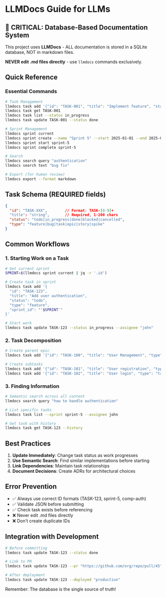 # LLMDocs Guide for LLMs

## 🚨 CRITICAL: Database-Based Documentation System

This project uses **LLMDocs** - ALL documentation is stored in a SQLite database, NOT in markdown files.

**NEVER edit .md files directly** - use `llmdocs` commands exclusively.

## Quick Reference

### Essential Commands

```bash
# Task Management
llmdocs task add '{"id": "TASK-001", "title": "Implement feature", "status": "todo", "type": "feature"}'
llmdocs task get TASK-001
llmdocs task list --status in_progress
llmdocs task update TASK-001 --status done

# Sprint Management
llmdocs sprint current
llmdocs sprint create --name "Sprint 5" --start 2025-01-01 --end 2025-01-14
llmdocs sprint start sprint-5
llmdocs sprint complete sprint-5

# Search
llmdocs search query "authentication"
llmdocs search text "bug fix"

# Export (for human review)
llmdocs export --format markdown
```

## Task Schema (REQUIRED fields)

```json
{
  "id": "TASK-XXX",        // Format: TASK-[0-9]+
  "title": "string",       // Required, 1-200 chars
  "status": "todo|in_progress|done|blocked|cancelled",
  "type": "feature|bug|task|epic|story|spike"
}
```

## Common Workflows

### 1. Starting Work on a Task

```bash
# Get current sprint
SPRINT=$(llmdocs sprint current | jq -r '.id')

# Create task in sprint
llmdocs task add '{
  "id": "TASK-123",
  "title": "Add user authentication",
  "status": "todo",
  "type": "feature",
  "sprint_id": "'$SPRINT'"
}'

# Start work
llmdocs task update TASK-123 --status in_progress --assignee "john"
```

### 2. Task Decomposition

```bash
# Create parent epic
llmdocs task add '{"id": "TASK-100", "title": "User Management", "type": "epic"}'

# Create subtasks
llmdocs task add '{"id": "TASK-101", "title": "User registration", "type": "task", "parent_id": "TASK-100"}'
llmdocs task add '{"id": "TASK-102", "title": "User login", "type": "task", "parent_id": "TASK-100"}'
```

### 3. Finding Information

```bash
# Semantic search across all content
llmdocs search query "how to handle authentication"

# List specific tasks
llmdocs task list --sprint sprint-5 --assignee john

# Get task with history
llmdocs task get TASK-123 --history
```

## Best Practices

1. **Update Immediately**: Change task status as work progresses
2. **Use Semantic Search**: Find similar implementations before starting
3. **Link Dependencies**: Maintain task relationships
4. **Document Decisions**: Create ADRs for architectural choices

## Error Prevention

- ✅ Always use correct ID formats (TASK-123, sprint-5, comp-auth)
- ✅ Validate JSON before submitting
- ✅ Check task exists before referencing
- ❌ Never edit .md files directly
- ❌ Don't create duplicate IDs

## Integration with Development

```bash
# Before committing
llmdocs task update TASK-123 --status done

# Link to PR
llmdocs task update TASK-123 --pr "https://github.com/org/repo/pull/45"

# After deployment
llmdocs task update TASK-123 --deployed "production"
```

Remember: The database is the single source of truth!